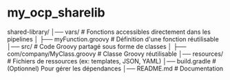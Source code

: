 # my_ocp_sharelib
shared-library/
│── vars/            # Fonctions accessibles directement dans les pipelines
│   ├── myFunction.groovy  # Définition d'une fonction réutilisable
│── src/             # Code Groovy partagé sous forme de classes
│   ├── com/company/MyClass.groovy  # Classe Groovy réutilisable
│── resources/       # Fichiers de ressources (ex: templates, JSON, YAML)
│── build.gradle     # (Optionnel) Pour gérer les dépendances
│── README.md        # Documentation
